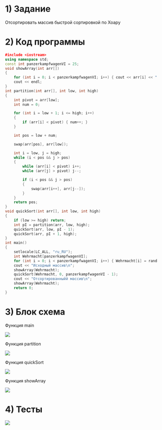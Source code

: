 # 1) Задание 

Отсортировать массив быстрой сортировкой по Хоару

# 2) Код программы

```cpp
﻿#include <iostream>
using namespace std;
const int panzerkampfwagenVI = 25;
void showArray(int arr[])
{
    for (int i = 0; i < panzerkampfwagenVI; i++) { cout << arr[i] << " "; }
    cout << endl;
}
int partition(int arr[], int low, int high)
{
    int pivot = arr[low];
    int num = 0;

    for (int i = low + 1; i <= high; i++)
    {
        if (arr[i] < pivot) { num++; }
    }

    int pos = low + num;

    swap(arr[pos], arr[low]);

    int i = low, j = high;
    while (i < pos && j > pos)
    {
        while (arr[i] < pivot) i++;
        while (arr[j] > pivot) j--;

        if (i < pos && j > pos)
        {
            swap(arr[i++], arr[j--]);
        }
    }
    return pos;
}
void quickSort(int arr[], int low, int high)
{
    if (low >= high) return;
    int pI = partition(arr, low, high);
    quickSort(arr, low, pI - 1);
    quickSort(arr, pI + 1, high);
}
int main()
{
    setlocale(LC_ALL, "ru_RU");
	int Wehrmacht[panzerkampfwagenVI];
	for (int i = 0; i < panzerkampfwagenVI; i++) { Wehrmacht[i] = rand() % 10; }
	cout << "Исходный массив\n";
    showArray(Wehrmacht);
    quickSort(Wehrmacht, 0, panzerkampfwagenVI - 1);
	cout << "Отсортированныйй массив\n";
    showArray(Wehrmacht);
    return 0;
}
```

# 3) Блок схема

Функция main

<image src ="https://github.com/Yagirsk/Labs_PSTU_2023/blob/main/SEM2/LABS/hoar/images/hoar_main.drawio.png">

Функция partition

<image src ="https://github.com/Yagirsk/Labs_PSTU_2023/blob/main/SEM2/LABS/hoar/images/hoar_parti.drawio.png">

Функция quickSort

<image src ="https://github.com/Yagirsk/Labs_PSTU_2023/blob/main/SEM2/LABS/hoar/images/hoar_quickS.drawio.png">

Функция showArray

<image src ="https://github.com/Yagirsk/Labs_PSTU_2023/blob/main/SEM2/LABS/hoar/images/sortir_show.drawio.png">



# 4) Тесты

<image src ="https://github.com/Yagirsk/Labs_PSTU_2023/blob/main/SEM2/LABS/hoar/images/изображение_2024-03-24_035738654.png">

